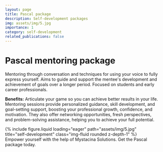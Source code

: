 ```yaml
---
layout: page
title: Pascal package
description: Self-development packages
img: assets/img/5.jpg
importance: 1
category: self-development
related_publications: false
---
```




# Pascal mentoring package

Mentoring through conversation and techniques for using your voice to fully express yourself. Aims to guide and support the mentee's development and achievement of goals over a longer period. Focused on students and early career professionals.

**Benefits:** Articulate your game so you can achieve better results in your life. Mentoring sessions provide personalized guidance, skill development, and goal-setting support, boosting your professional growth, confidence, and motivation. They also offer networking opportunities, fresh perspectives, and problem-solving assistance, helping you to achieve your full potential.

<div class="row justify-content-center">
    <div class="col-sm mt-3 mt-md-0">
        {% include figure.liquid loading="eager" path="assets/img/5.jpg" title="self-development" class="img-fluid rounded z-depth-1" %}
    </div>
</div>
<div class="caption text-center">
    Empower yourself with the help of Mystacina Solutions. Get the Pascal package today.
</div>

<!--- Emojis: 
https://gist.github.com/rxaviers/7360908 --->
  
